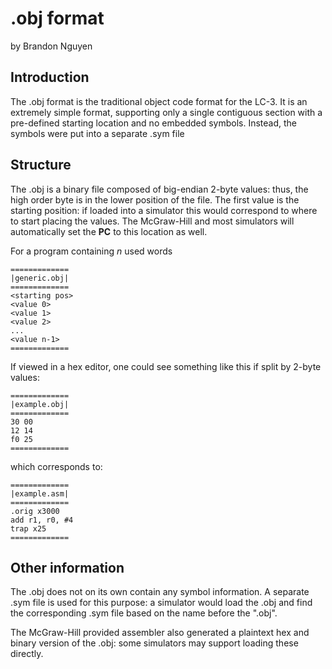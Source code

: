 # .obj format
by Brandon Nguyen

## Introduction
The .obj format is the traditional object code format for the LC-3.
It is an extremely simple format, supporting only a single contiguous section
with a pre-defined starting location and no embedded symbols. Instead, the
symbols were put into a separate .sym file

## Structure
The .obj is a binary file composed of big-endian 2-byte values: thus, the high order
byte is in the lower position of the file. The first value is the starting position:
if loaded into a simulator this would correspond to where to start placing the values.
The McGraw-Hill and most simulators will automatically set the **PC** to this location
as well.

For a program containing *n* used words
```
=============
|generic.obj|
=============
<starting pos>
<value 0>
<value 1>
<value 2>
...
<value n-1>
=============
```


If viewed in a hex editor, one could see something like this
if split by 2-byte values:
```
=============
|example.obj|
=============
30 00
12 14
f0 25
=============
```
which corresponds to:

```
=============
|example.asm|
=============
.orig x3000
add r1, r0, #4
trap x25
=============
```

## Other information
The .obj does not on its own contain any symbol information. A separate .sym
file is used for this purpose: a simulator would load the .obj and find the
corresponding .sym file based on the name before the ".obj".

The McGraw-Hill provided assembler also generated a plaintext hex and binary
version of the .obj: some simulators may support loading these directly.
